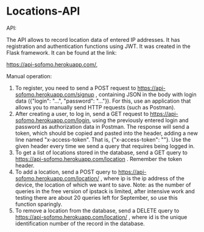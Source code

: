 # Locations-API
API:

The API allows to record location data of entered IP addresses. It has registration and authentication functions using JWT. It was created in the Flask framework. It can be found at the link: 

https://api-sofomo.herokuapp.com/,

Manual operation:
1. To register, you need to send a POST request to https://api-sofomo.herokuapp.com/signup , containing JSON in the body with login data ({"login": "...", "password": "..."}). For this, use an application that allows you to manually send HTTP requests (such as Postman).
2. After creating a user, to log in, send a GET request to https://api-sofomo.herokuapp.com/login, using the previously entered login and password as authorization data in Postman. The response will send a token, which should be copied and pasted into the header, adding a new line named "x-access-token". That is, {"x-access-token": "<copy token>"}. Use the given header every time we send a query that requires being logged in.
3. To get a list of locations stored in the database, send a GET query to https://api-sofomo.herokuapp.com/location . Remember the token header.
4. To add a location, send a POST query to https://api-sofomo.herokuapp.com/location/<ip> , where ip is the ip address of the device, the location of which we want to save. Note: as the number of queries in the free version of ipstack is limited, after intensive work and testing there are about 20 queries left for September, so use this function sparingly.
5. To remove a location from the database, send a DELETE query to https://api-sofomo.herokuapp.com/location/<id> , where id is the unique identification number of the record in the database.
